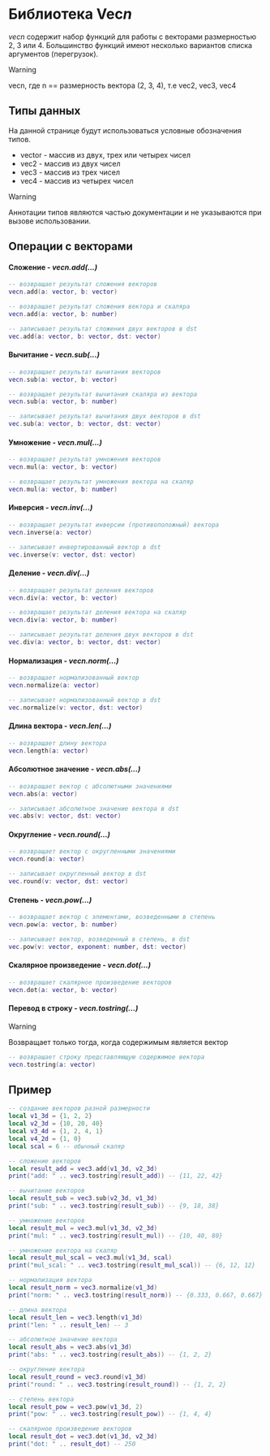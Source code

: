 # Библиотека Vec*n*

*vecn* содержит набор функций для работы с векторами размерностью 2, 3 или 4.
Большинство функций имеют несколько вариантов списка аргументов (перегрузок).

> [!WARNING]
>
> vecn, где n == размерность вектора (2, 3, 4), т.е vec2, vec3, vec4
> 

## Типы данных

На данной странице будут использоваться условные обозначения типов.
- vector - массив из двух, трех или четырех чисел
- vec2 - массив из двух чисел
- vec3 - массив из трех чисел
- vec4 - массив из четырех чисел

> [!WARNING]
>
> Аннотации типов являются частью документации и не указываются при вызове использовании.


## Операции с векторами

#### Сложение - *vecn.add(...)*

```lua
-- возвращает результат сложения векторов
vecn.add(a: vector, b: vector)

-- возвращает результат сложения вектора и скаляра
vecn.add(a: vector, b: number)

-- записывает результат сложения двух векторов в dst
vec.add(a: vector, b: vector, dst: vector)
```

#### Вычитание - *vecn.sub(...)*

```lua
-- возвращает результат вычитания векторов
vecn.sub(a: vector, b: vector)

-- возвращает результат вычитания скаляра из вектора
vecn.sub(a: vector, b: number)

-- записывает результат вычитания двух векторов в dst
vec.sub(a: vector, b: vector, dst: vector)
```

#### Умножение - *vecn.mul(...)*

```lua
-- возвращает результат умножения векторов
vecn.mul(a: vector, b: vector)

-- возвращает результат умножения вектора на скаляр
vecn.mul(a: vector, b: number)
```

#### Инверсия - *vecn.inv(...)*

```lua
-- возвращает результат инверсии (противоположный) вектора
vecn.inverse(a: vector)

-- записывает инвертированный вектор в dst
vec.inverse(v: vector, dst: vector)
```

####  Деление - *vecn.div(...)*

```lua
-- возвращает результат деления векторов
vecn.div(a: vector, b: vector)

-- возвращает результат деления вектора на скаляр
vecn.div(a: vector, b: number)

-- записывает результат деления двух векторов в dst
vec.div(a: vector, b: vector, dst: vector)
```

#### Нормализация - *vecn.norm(...)*

```lua
-- возвращает нормализованный вектор
vecn.normalize(a: vector)

-- записывает нормализованный вектор в dst
vec.normalize(v: vector, dst: vector)
```

#### Длина вектора - *vecn.len(...)*

```lua
-- возвращает длину вектора
vecn.length(a: vector)

```

#### Абсолютное значение - *vecn.abs(...)*

```lua
-- возвращает вектор с абсолютными значениями
vecn.abs(a: vector)

-- записывает абсолютное значение вектора в dst
vec.abs(v: vector, dst: vector)
```

#### Округление - *vecn.round(...)*

```lua
-- возвращает вектор с округленными значениями
vecn.round(a: vector)

-- записывает округленный вектор в dst
vec.round(v: vector, dst: vector)
```

#### Степень - *vecn.pow(...)*

```lua
-- возвращает вектор с элементами, возведенными в степень
vecn.pow(a: vector, b: number)

-- записывает вектор, возведенный в степень, в dst
vec.pow(v: vector, exponent: number, dst: vector)
```

#### Скалярное произведение - *vecn.dot(...)*
```lua
-- возвращает скалярное произведение векторов
vecn.dot(a: vector, b: vector)
```

#### Перевод в строку - *vecn.tostring(...)*
> [!WARNING]
> Возвращает только тогда, когда содержимым является вектор
```lua
-- возвращает строку представляющую содержимое вектора
vecn.tostring(a: vector)
```


## Пример
```lua
-- создание векторов разной размерности
local v1_3d = {1, 2, 2}
local v2_3d = {10, 20, 40}
local v3_4d = {1, 2, 4, 1}
local v4_2d = {1, 0}
local scal = 6 -- обычный скаляр

-- сложение векторов
local result_add = vec3.add(v1_3d, v2_3d)
print("add: " .. vec3.tostring(result_add)) -- {11, 22, 42}

-- вычитание векторов
local result_sub = vec3.sub(v2_3d, v1_3d)
print("sub: " .. vec3.tostring(result_sub)) -- {9, 18, 38}

-- умножение векторов
local result_mul = vec3.mul(v1_3d, v2_3d)
print("mul: " .. vec3.tostring(result_mul)) -- {10, 40, 80}

-- умножение вектора на скаляр
local result_mul_scal = vec3.mul(v1_3d, scal)
print("mul_scal: " .. vec3.tostring(result_mul_scal)) -- {6, 12, 12}

-- нормализация вектора
local result_norm = vec3.normalize(v1_3d)
print("norm: " .. vec3.tostring(result_norm)) -- {0.333, 0.667, 0.667}

-- длина вектора
local result_len = vec3.length(v1_3d)
print("len: " .. result_len) -- 3

-- абсолютное значение вектора
local result_abs = vec3.abs(v1_3d)
print("abs: " .. vec3.tostring(result_abs)) -- {1, 2, 2}

-- округление вектора
local result_round = vec3.round(v1_3d)
print("round: " .. vec3.tostring(result_round)) -- {1, 2, 2}

-- степень вектора
local result_pow = vec3.pow(v1_3d, 2)
print("pow: " .. vec3.tostring(result_pow)) -- {1, 4, 4}

-- скалярное произведение векторов
local result_dot = vec3.dot(v1_3d, v2_3d)
print("dot: " .. result_dot) -- 250
```
